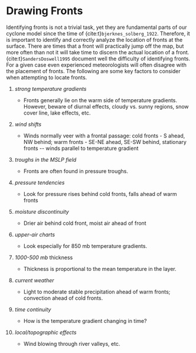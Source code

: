 # Drawing Fronts

Identifying fronts is not a trivial task, yet they are fundamental parts
of our cyclone model since the time of {cite:t}`bjerknes_solberg_1922`.
Therefore, it is important to identify and correctly analyze the
location of fronts at the surface. There are times that a front will
practically jump off the map, but more often than not it will take time
to discern the actual location of a front. {cite:t}`SandersDoswell1995`
document well the difficulty of identifying fronts. For a given case
even experienced meteorologists will often disagree with the placement
of fronts. The following are some key factors to consider when
attempting to locate fronts.

1. *strong temperature gradients*
    -   Fronts generally lie on the warm side of temperature gradients.
        However, beware of diurnal effects, cloudy vs. sunny regions,
        snow cover line, lake effects, etc.

2. *wind shifts*
    -   Winds normally veer with a frontal passage: cold fronts - S
        ahead, NW behind; warm fronts - SE-NE ahead, SE-SW behind,
        stationary fronts -- winds parallel to temperature gradient

3. *troughs in the MSLP field*
    -   Fronts are often found in pressure troughs.

4. *pressure tendencies*
    -   Look for pressure rises behind cold fronts, falls ahead of warm
        fronts

5. *moisture discontinuity*
    -   Drier air behind cold front, moist air ahead of front

6. *upper-air charts*
    -   Look especially for 850 mb temperature gradients.

7. *1000-500 mb* thickness
    -   Thickness is proportional to the mean temperature in the layer.

8. *current weather*
    -   Light to moderate stable precipitation ahead of warm fronts;
        convection ahead of cold fronts.

9. *time continuity*
    -   How is the temperature gradient changing in time?

10. *local/topographic effects*
    -   Wind blowing through river valleys, etc.

```{bibliography}
```